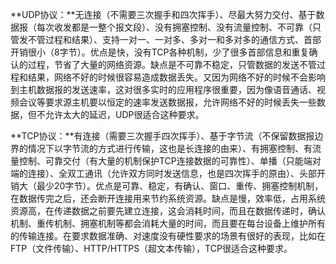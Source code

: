 **UDP协议：**无连接（不需要三次握手和四次挥手）、尽最大努力交付、基于数据报（每次收发都是一整个报文段）、没有拥塞控制、没有流量控制、不可靠（只管发不管过程和结果）、支持一对一、一对多、多对一和多对多的通信方式、首部开销很小（8字节）。优点是快，没有TCP各种机制，少了很多首部信息和重复确认的过程，节省了大量的网络资源。缺点是不可靠不稳定，只管数据的发送不管过程和结果，网络不好的时候很容易造成数据丢失。又因为网络不好的时候不会影响到主机数据报的发送速率，这对很多实时的应用程序很重要，因为像语音通话、视频会议等要求源主机要以恒定的速率发送数据报，允许网络不好的时候丢失一些数据，但不允许太大的延迟，UDP很适合这种要求。

**TCP协议：**有连接（需要三次握手四次挥手）、基于字节流（不保留数据报边界的情况下以字节流的方式进行传输，这也是长连接的由来）、有拥塞控制、有流量控制、可靠交付（有大量的机制保护TCP连接数据的可靠性）、单播（只能端对端的连接）、全双工通讯（允许双方同时发送信息，也是四次挥手的原由）、头部开销大（最少20字节）。优点是可靠、稳定，有确认、窗口、重传、拥塞控制机制，在数据传完之后，还会断开连接用来节约系统资源。缺点是慢，效率低，占用系统资源高，在传递数据之前要先建立连接，这会消耗时间，而且在数据传递时，确认机制、重传机制、拥塞机制等都会消耗大量的时间，而且要在每台设备上维护所有的传输连接。在要求数据准确、对速度没有硬性要求的场景有很好的表现，比如在FTP（文件传输）、HTTP/HTTPS（超文本传输），TCP很适合这种要求。